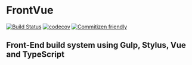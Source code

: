 # FrontVue

[![Build Status](https://travis-ci.org/0vidiu/frontvue.svg?branch=master)](https://travis-ci.org/0vidiu/frontvue) [![codecov](https://codecov.io/gh/0vidiu/frontvue/branch/master/graph/badge.svg)](https://codecov.io/gh/0vidiu/frontvue) [![Commitizen friendly](https://img.shields.io/badge/commitizen-friendly-brightgreen.svg)](http://commitizen.github.io/cz-cli/)

## Front-End build system using Gulp, Stylus, Vue and TypeScript
